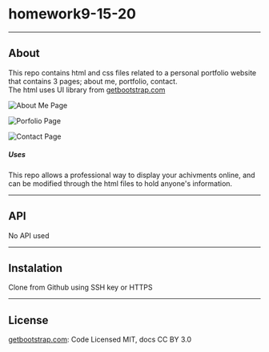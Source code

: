 # homework9-15-20
---

## About

This repo contains html and css files related to a personal portfolio website that contains 3 pages; about me, portfolio, contact.  
The html uses UI library from [getbootstrap.com](https://getbootstrap.com/)

![About Me Page](pages/css/AboutMe.png)

![Porfolio Page](pages/css/Porfolio.png)

![Contact Page](pages/css/Contact.png)

##### Uses

This repo allows a professional way to display your achivments online, and can be modified through the html files to hold anyone's information.

------

## API

No API used

------

## Instalation

Clone from Github using SSH key or HTTPS

------
## License

[getbootstrap.com](https://getbootstrap.com/):  Code Licensed MIT, docs CC BY 3.0